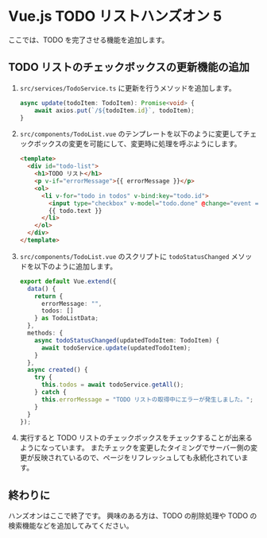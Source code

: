 # Vue.js TODO リストハンズオン 5

ここでは、TODO を完了させる機能を追加します。

## TODO リストのチェックボックスの更新機能の追加

1. `src/services/TodoService.ts` に更新を行うメソッドを追加します。
    ```typescript
    async update(todoItem: TodoItem): Promise<void> {
        await axios.put(`/${todoItem.id}`, todoItem);
    }
    ```
1. `src/components/TodoList.vue` のテンプレートを以下のように変更してチェックボックスの変更を可能にして、変更時に処理を呼ぶようにします。
    ```html
    <template>
      <div id="todo-list">
        <h1>TODO リスト</h1>
        <p v-if="errorMessage">{{ errorMessage }}</p>
        <ol>
          <li v-for="todo in todos" v-bind:key="todo.id">
            <input type="checkbox" v-model="todo.done" @change="event => todoStatusChanged(todo)" />
            {{ todo.text }}
          </li>
        </ol>
      </div>
    </template>
    ```
1. `src/components/TodoList.vue` のスクリプトに `todoStatusChanged` メソッドを以下のように追加します。
    ```typescript
    export default Vue.extend({
      data() {
        return {
          errorMessage: "",
          todos: []
        } as TodoListData;
      },
      methods: {
        async todoStatusChanged(updatedTodoItem: TodoItem) {
          await todoService.update(updatedTodoItem);
        }
      },
      async created() {
        try {
          this.todos = await todoService.getAll();
        } catch {
          this.errorMessage = "TODO リストの取得中にエラーが発生しました。";
        }
      }
    });
    ```
1. 実行すると TODO リストのチェックボックスをチェックすることが出来るようになっています。
    またチェックを変更したタイミングでサーバー側の変更が反映されているので、ページをリフレッシュしても永続化されています。

## 終わりに

ハンズオンはここで終了です。
興味のある方は、TODO の削除処理や TODO の検索機能などを追加してみてください。
